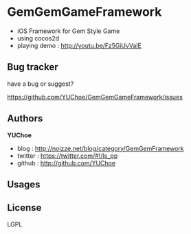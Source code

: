 GemGemGameFramework
===================

+ iOS Framework for Gem Style Game
+ using cocos2d
+ playing demo : http://youtu.be/Fz5GiUvValE

Bug tracker
-----------

have a bug or suggest?

https://github.com/YUChoe/GemGemGameFramework/issues

Authors
-------

**YUChoe**

+ blog : http://noizze.net/blog/category/GemGemFramework
+ twitter : https://twitter.com/#!/ls_pp
+ github : http://github.com/YUChoe

Usages
---------------------


License
---------------------
LGPL